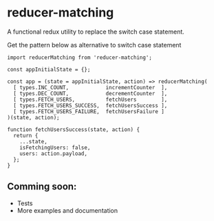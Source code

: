 # reducer-matching
A functional redux utility to replace the switch case statement.

Get the pattern below as alternative to switch case statement

```JS
import reducerMatching from 'reducer-matching';

const appInitialState = {};

const app = (state = appInitialState, action) => reducerMatching(
  [ types.INC_COUNT,            incrementCounter  ],
  [ types.DEC_COUNT,            decrementCounter  ],
  [ types.FETCH_USERS,          fetchUsers        ],
  [ types.FETCH_USERS_SUCCESS,  fetchUsersSuccess ],
  [ types.FETCH_USERS_FAILURE,  fetchUsersFailure ]
)(state, action);

function fetchUsersSuccess(state, action) {
  return {
    ...state,
    isFetchingUsers: false,
    users: action.payload,
  };
}
```

## Comming soon:
* Tests
* More examples and documentation
